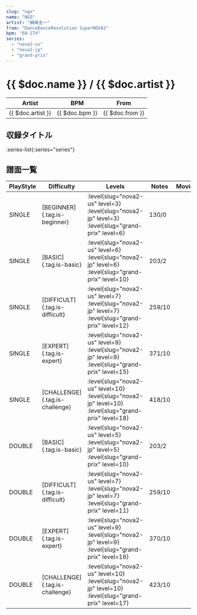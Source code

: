 ```yaml
---
slug: "ngo"
name: "NGO"
artist: "鍋嶋圭一"
from: "DanceDanceRevolution SuperNOVA2"
bpm: "68-274"
series:
  - "nova2-us"
  - "nova2-jp"
  - "grand-prix"
---
```


# {{ $doc.name }} / {{ $doc.artist }}

|Artist|BPM|From|
|------|---|----|
|{{ $doc.artist }}|{{ $doc.bpm }}|{{ $doc.from }}|

## 収録タイトル

:series-list{:series="series"}

## 譜面一覧

|PlayStyle|Difficulty|Levels|Notes|Movie|
|---------|----------|------|-----|-----|
|SINGLE|[BEGINNER]{.tag.is-beginner}|<div class="field is-grouped is-grouped-multiline"> :level{slug="nova2-us" level=3} :level{slug="nova2-jp" level=3} :level{slug="grand-prix" level=6}</div>|130/0||
|SINGLE|[BASIC]{.tag.is-basic}|<div class="field is-grouped is-grouped-multiline"> :level{slug="nova2-us" level=6} :level{slug="nova2-jp" level=6} :level{slug="grand-prix" level=10}</div>|203/2||
|SINGLE|[DIFFICULT]{.tag.is-difficult}|<div class="field is-grouped is-grouped-multiline"> :level{slug="nova2-us" level=7} :level{slug="nova2-jp" level=7} :level{slug="grand-prix" level=12}</div>|259/10||
|SINGLE|[EXPERT]{.tag.is-expert}|<div class="field is-grouped is-grouped-multiline"> :level{slug="nova2-us" level=9} :level{slug="nova2-jp" level=9} :level{slug="grand-prix" level=15}</div>|371/10||
|SINGLE|[CHALLENGE]{.tag.is-challenge}|<div class="field is-grouped is-grouped-multiline"> :level{slug="nova2-us" level=10} :level{slug="nova2-jp" level=10} :level{slug="grand-prix" level=18}</div>|418/10||
|DOUBLE|[BASIC]{.tag.is-basic}|<div class="field is-grouped is-grouped-multiline"> :level{slug="nova2-us" level=5} :level{slug="nova2-jp" level=5} :level{slug="grand-prix" level=10}</div>|203/2||
|DOUBLE|[DIFFICULT]{.tag.is-difficult}|<div class="field is-grouped is-grouped-multiline"> :level{slug="nova2-us" level=7} :level{slug="nova2-jp" level=7} :level{slug="grand-prix" level=11}</div>|259/10||
|DOUBLE|[EXPERT]{.tag.is-expert}|<div class="field is-grouped is-grouped-multiline"> :level{slug="nova2-us" level=9} :level{slug="nova2-jp" level=9} :level{slug="grand-prix" level=16}</div>|370/10||
|DOUBLE|[CHALLENGE]{.tag.is-challenge}|<div class="field is-grouped is-grouped-multiline"> :level{slug="nova2-us" level=10} :level{slug="nova2-jp" level=10} :level{slug="grand-prix" level=17}</div>|423/10||
